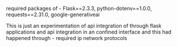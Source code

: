 required packages of - Flask==2.3.3, python-dotenv==1.0.0, requests==2.31.0, google-generativeai

This is just an experimentation of api integration of through flask applications and api integration in an confined interface and this had happened through - 
required ip network protocols
